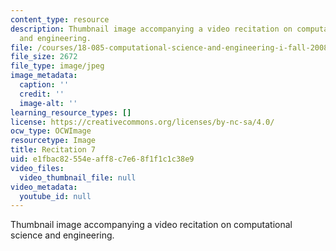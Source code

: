 ```yaml
---
content_type: resource
description: Thumbnail image accompanying a video recitation on computational science
  and engineering.
file: /courses/18-085-computational-science-and-engineering-i-fall-2008/e1fbac82554eaff8c7e68f1f1c1c38e9_r7.jpg
file_size: 2672
file_type: image/jpeg
image_metadata:
  caption: ''
  credit: ''
  image-alt: ''
learning_resource_types: []
license: https://creativecommons.org/licenses/by-nc-sa/4.0/
ocw_type: OCWImage
resourcetype: Image
title: Recitation 7
uid: e1fbac82-554e-aff8-c7e6-8f1f1c1c38e9
video_files:
  video_thumbnail_file: null
video_metadata:
  youtube_id: null
---
```

Thumbnail image accompanying a video recitation on computational science and engineering.
